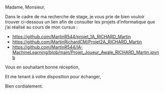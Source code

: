 Madame, Monsieur,

Dans le cadre de ma recherche de stage, je vous prie de bien vouloir trouver ci-dessous un lien afin de consulter les projets d’informatique que j’ai réalisé au cours de mon cursus : 

-	https://github.com/MartinR544/projet_1A_RICHARD_Martin
-	https://github.com/MartinRichardCM/Projet2A_RICHARD_Martin
-	https://github.com/MartinR544/IA-MachineLearning/blob/main/Projet_Joueur_Awale_RICHARD_Martin.ipynb

Vous en souhaitant bonne réception, 

Et me tenant à votre disposition pour échanger,

Bien cordialement. 
